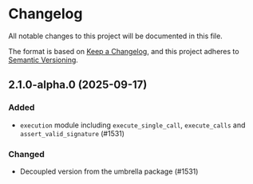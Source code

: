 <!-- markdownlint-disable MD024 -->

# Changelog

All notable changes to this project will be documented in this file.

The format is based on [Keep a Changelog](https://keepachangelog.com/en/1.1.0/),
and this project adheres to [Semantic Versioning](https://semver.org/spec/v2.0.0.html).

## 2.1.0-alpha.0 (2025-09-17)

### Added

- `execution` module including `execute_single_call`, `execute_calls` and `assert_valid_signature` (#1531)

### Changed

- Decoupled version from the umbrella package (#1531)
